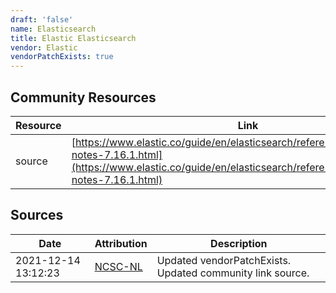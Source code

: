 ```yaml
---
draft: 'false'
name: Elasticsearch
title: Elastic Elasticsearch
vendor: Elastic
vendorPatchExists: true
---
```



## Community Resources
| Resource | Link |
| --- | --- |
| source | [https://www.elastic.co/guide/en/elasticsearch/reference/current/release-notes-7.16.1.html](https://www.elastic.co/guide/en/elasticsearch/reference/current/release-notes-7.16.1.html) |


## Sources
| Date | Attribution | Description |
| --- | --- | --- |
| 2021-12-14 13:12:23 | [NCSC-NL](https://github.com/NCSC-NL/log4shell/blob/main/software/README.md) | Updated vendorPatchExists. Updated community link source.  |
